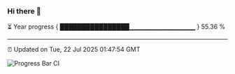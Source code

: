 ### Hi there 👋

⏳ Year progress { ████████████████▁▁▁▁▁▁▁▁▁▁▁▁▁▁ } 55.36 %

---

⏰ Updated on Tue, 22 Jul 2025 01:47:54 GMT

![Progress Bar CI](https://github.com/liununu/liununu/workflows/Progress%20Bar%20CI/badge.svg)
